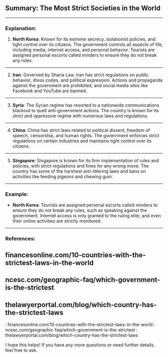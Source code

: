 ## Summary: The Most Strict Societies in the World
---
### Explanation:
1. **North Korea**: Known for its extreme secrecy, isolationist policies, and tight control over its citizens. The government controls all aspects of life, including media, internet access, and personal behavior. Tourists are assigned personal escorts called minders to ensure they do not break any rules.
---
2. **Iran**: Governed by Sharia Law, Iran has strict regulations on public behavior, dress codes, and political expression. Actions and propaganda against the government are prohibited, and social media sites like Facebook and YouTube are banned.
---
3. **Syria**: The Syrian regime has resorted to a nationwide communications blackout to quell anti-government actions. The country is known for its strict and oppressive regime with numerous laws and regulations.
---
4. **China**: China has strict laws related to political dissent, freedom of speech, censorship, and human rights. The government enforces strict regulations on certain industries and maintains tight control over its citizens.
---
5. **Singapore**: Singapore is known for its firm implementation of rules and policies, with strict regulations and fines for any wrong move. The country has some of the harshest anti-littering laws and bans on activities like feeding pigeons and chewing gum.
---
### Example:
- **North Korea**: Tourists are assigned personal escorts called minders to ensure they do not break any rules, such as speaking against the government. Internet access is only granted to the ruling elite, and even their online activities are strictly monitored.
---
### References:
## financesonline.com/10-countries-with-the-strictest-laws-in-the-world ##
## ncesc.com/geographic-faq/which-government-is-the-strictest ##
## thelawyerportal.com/blog/which-country-has-the-strictest-laws ##

: financesonline.com/10-countries-with-the-strictest-laws-in-the-world
: ncesc.com/geographic-faq/which-government-is-the-strictest
: thelawyerportal.com/blog/which-country-has-the-strictest-laws

I hope this helps! If you have any more questions or need further details, feel free to ask.